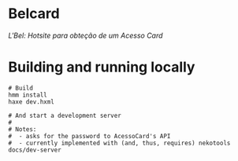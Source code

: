 # Belcard
_L'Bel: Hotsite para obteção de um Acesso Card_

# Building and running locally

```
# Build
hmm install
haxe dev.hxml

# And start a development server
#
# Notes:
#  - asks for the password to AcessoCard's API
#  - currently implemented with (and, thus, requires) nekotools
docs/dev-server
```

